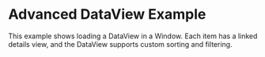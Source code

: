 # Advanced DataView Example #

This example shows loading a DataView in a Window.  Each item has a linked details view, and the DataView supports custom sorting and filtering.
